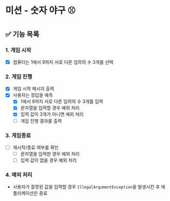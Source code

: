 # 미션 - 숫자 야구 ⚾️

## ✅ 기능 목록

### 1. 게임 시작

- [X] 컴퓨터는 1에서 9까지 서로 다른 임의의 수 3개를 선택

### 2. 게임 진행
- [X] 게임 시작 메시지 출력
- [X] 사용자는 정답을 예측
    - [X] 1에서 9까지 서로 다른 임의의 수 3개를 입력
    - [X] 문자열을 입력할 경우 예외 처리
    - [X] 입력 값이 3개가 아니면 예외 처리
    - [ ] 게임 진행 결과를 출력

### 3. 게임종료

- [ ] 재시작/종료 여부를 확인
    - [ ] 문자열을 입력한 경우 예외 처리
    - [ ] 입력 값이 없을 경우 예외 처리

### 4. 예외 처리

- 사용자가 잘못된 값을 입력할 경우 `IllegalArgumentException`을 발생시킨 후 애플리케이션은 종료